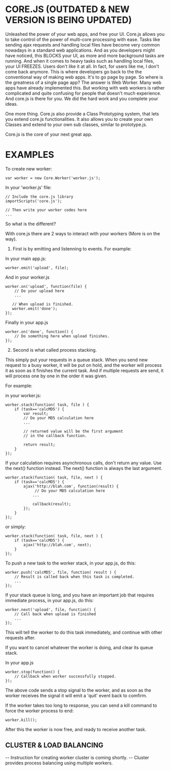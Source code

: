 CORE.JS (OUTDATED & NEW VERSION IS BEING UPDATED)
====================

Unleashed the power of your web apps, and free your UI. Core.js allows 
you to take control of the power of multi-core processing with ease.
Tasks like sending ajax requests and handling local files have become
very common nowadays in a standard web applications. And as you developers
might have noticed, this BLOCKS your UI, as more and more background tasks
are running. And when it comes to heavy tasks such as handling local files, 
your UI FREEZES. Users don't like it at all. In fact, for users like me, I
don't come back anymore. This is where developers go back to the the
conventional way of making web apps. It's to go page by page. So where is
the greatness of a single page app? The answer is Web Worker. Many web
apps have already implemented this. But working with web workers is rather
complicated and quite confusing for people that doesn't much experience.
And core.js is there for you. We did the hard work and you complete your
ideas.

One more thing. Core.js also provide a Class Prototyping system, that lets
you extend core.js functionalities. It also allows you to create your own
Classes and extend to your own sub classes, similar to prototype.js. 

Core.js is the core of your next great app.


EXAMPLES
====================

To create new worker:
    
    var worker = new Core.Worker('worker.js');

In your 'worker.js' file:
    
    // Include the core.js library
    importScripts('core.js');
    
    // Then write your worker codes here
    ...


So what is the different?

With core.js there are 2 ways to interact with your workers (More is on the way).

1. First is by emitting and listenning to events. For example:

In your main app.js:
    
    worker.emit('upload', file);

And in your worker.js
    
    worker.on('upload', function(file) {
        // Do your upload here
        ...
        
       // When upload is finished.
       worker.emit('done');
    });

Finally in your app.js
    
    worker.on('done', function() {
        // Do something here when upload finishes.
    });

2. Second is what called process stacking.

This simply put your requests in a queue stack. When you send new request to a busy
worker, it will be put on hold, and the worker will process it as soon as it finishes
the current task. And if multiple requests are send, it will process one by one in the
order it was given.

For example:
    
in your worker.js:
    
    worker.stack(function( task, file ) {
        if (task=='calcMD5') {
            var result;
            // Do your MD5 calculation here
            ...
            
            // returned value will be the first argument
            // in the callback function.
            
            return result;
        }
    });

If your calculation requires asynchronous calls, don't return any value.
Use the next() function instead. The next() function is always the last argument.
    
    worker.stack(function( task, file, next ) {
        if (task=='calcMD5') {
            ajax('http://blah.com', function(result) {
                 // Do your MD5 calculation here
                ...
                
                callback(result);
            });
        }
    });

or simply:
    
    worker.stack(function( task, file, next ) {
        if (task=='calcMD5') {
            ajax('http://blah.com', next);
        }
    });


To push a new task to the worker stack, in your app.js, do this:

    worker.push('calcMD5', file, function( result ) {
        // Result is called back when this task is completed.
        ...
    });

If your stack queue is long, and you have an important job that requires
immediate process, in your app.js, do this:
    
    worker.next('upload', file, function() {
        // Call back when upload is finished
        ...
    });

This will tell the worker to do this task immediately, and continue with other
requests after.

If you want to cancel whatever the worker is doing, and clear its queue stack.

In your app.js
    
    worker.stop(function() {
        // Callback when worker successfully stopped.
    });

The above code sends a stop signal to the worker, and as soon as the worker
receives the signal it will emit a 'quit' event back to comfirm.
    
If the worker takes too long to response, you can send a kill command to force
the worker process to end:
    
    worker.kill();

After this the worker is now free, and ready to receive another task.


CLUSTER & LOAD BALANCING
------------------------

-- Instruction for creating worker cluster is coming shortly.
-- Cluster provides process balancing using multiple workers.





    
